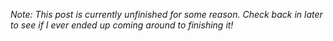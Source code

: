 *Note: This post is currently unfinished for some reason. Check back in later to see if I ever ended up coming around to finishing it!*
